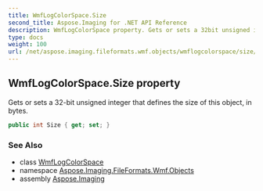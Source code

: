 ```yaml
---
title: WmfLogColorSpace.Size
second_title: Aspose.Imaging for .NET API Reference
description: WmfLogColorSpace property. Gets or sets a 32bit unsigned integer that defines the size of this object in bytes
type: docs
weight: 100
url: /net/aspose.imaging.fileformats.wmf.objects/wmflogcolorspace/size/
---
```

## WmfLogColorSpace.Size property

Gets or sets a 32-bit unsigned integer that defines the size of this object, in bytes.

```csharp
public int Size { get; set; }
```

### See Also

* class [WmfLogColorSpace](../)
* namespace [Aspose.Imaging.FileFormats.Wmf.Objects](../../wmflogcolorspace/)
* assembly [Aspose.Imaging](../../../)


